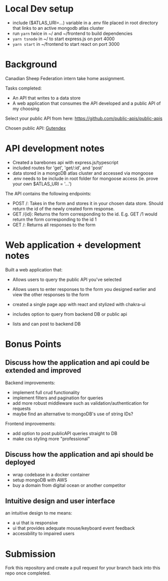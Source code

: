 # Local Dev setup
- include ($ATLAS_URI=...) variable in a .env file placed in root directory that links to an active mongodb atlas cluster
- run `yarn` twice in ~/ and ~/frontend to build dependencies
- `yarn tsnode` in ~/ to start express.js on port 4000
- `yarn start` in ~/frontend to start react on port 3000

# Background

Canadian Sheep Federation intern take home assignment.

Tasks completed:

-   An API that writes to a data store
-   A web application that consumes the API developed and a
    public API of my choosing


Select your public API from here:
<https://github.com/public-apis/public-apis>

Chosen public API: [Gutendex](https://gutendex.com/)

# API development notes

- Created a barebones api with express.js/typescript
- included routes for 'get', 'get/:id', and 'post'
- data stored in a mongoDB atlas cluster and accessed via mongoose
- .env needs to be include in root folder for mongoose access (ie. prove your own $ATLAS_URI = '...')



The API contains the following endpoints:

-   POST /: Takes in the form and stores it in your chosen data store.
    Should return the id of the newly created form response.
-   GET /{id}: Returns the form corresponding to the id. E.g. GET /1
    would return the form corresponding to the id 1
-   GET /: Returns all responses to the form

# Web application + development notes

Built a web application that:

-   Allows users to query the public API you\'ve selected
-   Allows users to enter responses to the form you designed earlier and
    view the other responses to the form

- created a single page app with react and stylized with chakra-ui
- includes option to query from backend DB or public api
- lists and can post to backend DB

# Bonus Points

## Discuss how the application and api could be extended and improved

Backend improvements:
- implement full crud functionality
- implement filters and pagination for queries
- add more robust middleware such as validation/authentication for requests
- maybe find an alternative to mongoDB's use of string IDs?

Frontend improvements:
- add option to post publicAPI queries straight to DB
- make css styling more "professional"


## Discuss how the application and api should be deployed
- wrap codebase in a docker container
- setup mongoDB with AWS
- buy a domain from digital ocean or another competitor

## Intuitive design and user interface
an intuitive design to me means:
- a ui that is responsive 
- ui that provides adequate mouse/keyboard event feedback
- accessbility to impaired users

# Submission

Fork this repository and create a pull request for your branch back into
this repo once completed.
